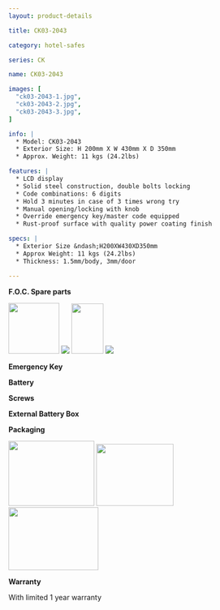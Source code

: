 ```yaml
---
layout: product-details

title: CK03-2043

category: hotel-safes

series: CK

name: CK03-2043

images: [
  "ck03-2043-1.jpg",
  "ck03-2043-2.jpg",
  "ck03-2043-3.jpg",
]

info: |
  * Model: CK03-2043
  * Exterior Size: H 200mm X W 430mm X D 350mm
  * Approx. Weight: 11 kgs (24.2lbs)

features: |
  * LCD display
  * Solid steel construction, double bolts locking
  * Code combinations: 6 digits
  * Hold 3 minutes in case of 3 times wrong try
  * Manual opening/locking with knob
  * Override emergency key/master code equipped
  * Rust-proof surface with quality power coating finish

specs: |
  * Exterior Size &ndash;H200XW430XD350mm
  * Approx Weight: 11 kgs (24.2lbs)
  * Thickness: 1.5mm/body, 3mm/door

---
```


**F.O.C. Spare parts**

<img alt="" src="{IMAGE_CDN}/ck03-2043-4.jpg" style="width: 100px; height: 100px;" />

<img src="{IMAGE_CDN}/ck03-2043-5.jpg" />

<img alt="" src="{IMAGE_CDN}/ck03-2043-6.jpg" style="width: 63px; height: 99px;" />

<img src="{IMAGE_CDN}/ck03-2043-7.jpg" />

**Emergency Key**

**Battery**

**Screws**

**External Battery Box**

**Packaging**

<img height="155" src="{IMAGE_CDN}/ck03-2043-8.jpg" style="width: 169px; height: 128px" width="221" />

<img height="144" src="{IMAGE_CDN}/ck03-2043-9.jpg" style="width: 152px; height: 122px" width="183" />

<img height="124" src="{IMAGE_CDN}/ck03-2043-10.jpg" style="width: 177px; height: 124px" width="205" />

**Warranty**

With limited 1 year warranty
